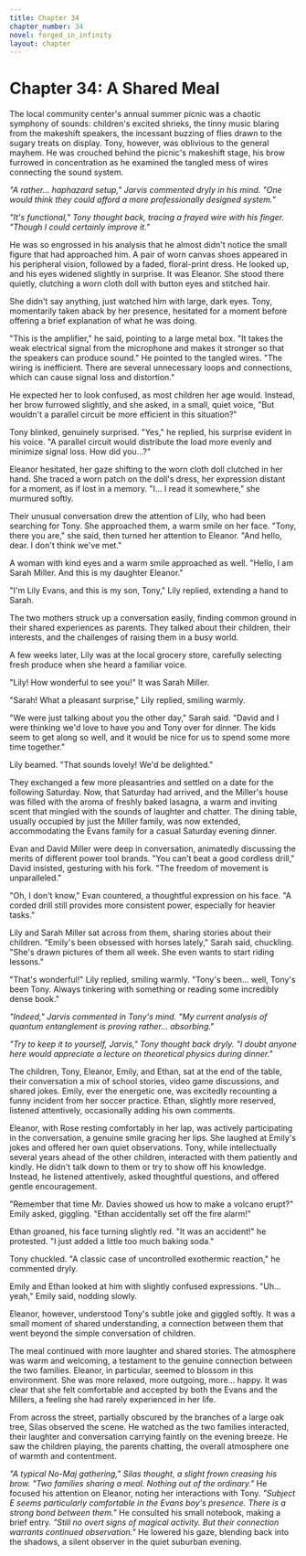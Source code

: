 ```yaml
---
title: Chapter 34
chapter_number: 34
novel: forged_in_infinity
layout: chapter
---
```


# **Chapter 34: A Shared Meal**

The local community center's annual summer picnic was a chaotic symphony
of sounds: children's excited shrieks, the tinny music blaring from the
makeshift speakers, the incessant buzzing of flies drawn to the sugary
treats on display. Tony, however, was oblivious to the general mayhem.
He was crouched behind the picnic's makeshift stage, his brow furrowed
in concentration as he examined the tangled mess of wires connecting the
sound system.

*"A rather... haphazard setup," Jarvis commented dryly in his mind. "One
would think they could afford a more professionally designed system."*

*"It's functional," Tony thought back, tracing a frayed wire with his
finger. "Though I could certainly improve it."*

He was so engrossed in his analysis that he almost didn't notice the
small figure that had approached him. A pair of worn canvas shoes
appeared in his peripheral vision, followed by a faded, floral-print
dress. He looked up, and his eyes widened slightly in surprise. It was
Eleanor. She stood there quietly, clutching a worn cloth doll with
button eyes and stitched hair.

She didn't say anything, just watched him with large, dark eyes. Tony,
momentarily taken aback by her presence, hesitated for a moment before
offering a brief explanation of what he was doing.

"This is the amplifier," he said, pointing to a large metal box. "It
takes the weak electrical signal from the microphone and makes it
stronger so that the speakers can produce sound." He pointed to the
tangled wires. "The wiring is inefficient. There are several unnecessary
loops and connections, which can cause signal loss and distortion."

He expected her to look confused, as most children her age would.
Instead, her brow furrowed slightly, and she asked, in a small, quiet
voice, "But wouldn't a parallel circuit be more efficient in this
situation?"

Tony blinked, genuinely surprised. "Yes," he replied, his surprise
evident in his voice. "A parallel circuit would distribute the load more
evenly and minimize signal loss. How did you...?"

Eleanor hesitated, her gaze shifting to the worn cloth doll clutched in
her hand. She traced a worn patch on the doll's dress, her expression
distant for a moment, as if lost in a memory. \"I\... I read it
somewhere,\" she murmured softly.

Their unusual conversation drew the attention of Lily, who had been
searching for Tony. She approached them, a warm smile on her face.
"Tony, there you are," she said, then turned her attention to Eleanor.
"And hello, dear. I don't think we've met."

A woman with kind eyes and a warm smile approached as well. \"Hello, I
am Sarah Miller. And this is my daughter Eleanor.\"

"I'm Lily Evans, and this is my son, Tony," Lily replied, extending a
hand to Sarah.

The two mothers struck up a conversation easily, finding common ground
in their shared experiences as parents. They talked about their
children, their interests, and the challenges of raising them in a busy
world.

A few weeks later, Lily was at the local grocery store, carefully
selecting fresh produce when she heard a familiar voice.

"Lily! How wonderful to see you!" It was Sarah Miller.

"Sarah! What a pleasant surprise," Lily replied, smiling warmly.

"We were just talking about you the other day," Sarah said. "David and I
were thinking we'd love to have you and Tony over for dinner. The kids
seem to get along so well, and it would be nice for us to spend some
more time together."

Lily beamed. "That sounds lovely! We'd be delighted."

They exchanged a few more pleasantries and settled on a date for the
following Saturday. Now, that Saturday had arrived, and the Miller's
house was filled with the aroma of freshly baked lasagna, a warm and
inviting scent that mingled with the sounds of laughter and chatter. The
dining table, usually occupied by just the Miller family, was now
extended, accommodating the Evans family for a casual Saturday evening
dinner.

Evan and David Miller were deep in conversation, animatedly discussing
the merits of different power tool brands. "You can't beat a good
cordless drill," David insisted, gesturing with his fork. "The freedom
of movement is unparalleled."

"Oh, I don't know," Evan countered, a thoughtful expression on his face.
"A corded drill still provides more consistent power, especially for
heavier tasks."

Lily and Sarah Miller sat across from them, sharing stories about their
children. "Emily's been obsessed with horses lately," Sarah said,
chuckling. "She's drawn pictures of them all week. She even wants to
start riding lessons."

"That's wonderful!" Lily replied, smiling warmly. "Tony's been... well,
Tony's been Tony. Always tinkering with something or reading some
incredibly dense book."

*"Indeed," Jarvis commented in Tony's mind. "My current analysis of
quantum entanglement is proving rather... absorbing."*

*"Try to keep it to yourself, Jarvis," Tony thought back dryly. "I doubt
anyone here would appreciate a lecture on theoretical physics during
dinner."*

The children, Tony, Eleanor, Emily, and Ethan, sat at the end of the
table, their conversation a mix of school stories, video game
discussions, and shared jokes. Emily, ever the energetic one, was
excitedly recounting a funny incident from her soccer practice. Ethan,
slightly more reserved, listened attentively, occasionally adding his
own comments.

Eleanor, with Rose resting comfortably in her lap, was actively
participating in the conversation, a genuine smile gracing her lips. She
laughed at Emily's jokes and offered her own quiet observations. Tony,
while intellectually several years ahead of the other children,
interacted with them patiently and kindly. He didn't talk down to them
or try to show off his knowledge. Instead, he listened attentively,
asked thoughtful questions, and offered gentle encouragement.

"Remember that time Mr. Davies showed us how to make a volcano erupt?"
Emily asked, giggling. "Ethan accidentally set off the fire alarm!"

Ethan groaned, his face turning slightly red. "It was an accident!" he
protested. "I just added a little too much baking soda."

Tony chuckled. "A classic case of uncontrolled exothermic reaction," he
commented dryly.

Emily and Ethan looked at him with slightly confused expressions. "Uh...
yeah," Emily said, nodding slowly.

Eleanor, however, understood Tony's subtle joke and giggled softly. It
was a small moment of shared understanding, a connection between them
that went beyond the simple conversation of children.

The meal continued with more laughter and shared stories. The atmosphere
was warm and welcoming, a testament to the genuine connection between
the two families. Eleanor, in particular, seemed to blossom in this
environment. She was more relaxed, more outgoing, more... happy. It was
clear that she felt comfortable and accepted by both the Evans and the
Millers, a feeling she had rarely experienced in her life.

From across the street, partially obscured by the branches of a large
oak tree, Silas observed the scene. He watched as the two families
interacted, their laughter and conversation carrying faintly on the
evening breeze. He saw the children playing, the parents chatting, the
overall atmosphere one of warmth and contentment.

*"A typical No-Maj gathering," Silas thought, a slight frown creasing
his brow. "Two families sharing a meal. Nothing out of the ordinary."*
He focused his attention on Eleanor, noting her interactions with Tony.
*"Subject E seems particularly comfortable in the Evans boy's presence.
There is a strong bond between them."* He consulted his small notebook,
making a brief entry. *"Still no overt signs of magical activity. But
their connection warrants continued observation."* He lowered his gaze,
blending back into the shadows, a silent observer in the quiet suburban
evening.
